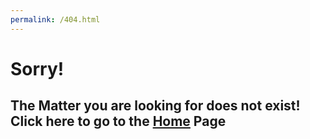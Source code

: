 ```yaml
---
permalink: /404.html
---
```


# Sorry!

## The Matter you are looking for does not exist! Click here to go to the [Home](https://mohdnajm.me) Page
